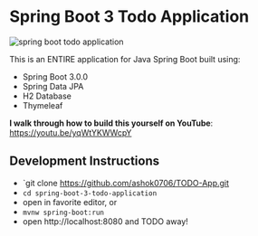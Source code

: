 # Spring Boot 3 Todo Application

![spring boot todo application](./screenshot.png)

This is an ENTIRE application for Java Spring Boot built using:
- Spring Boot 3.0.0
- Spring Data JPA
- H2 Database
- Thymeleaf

**I walk through how to build this yourself on YouTube**: https://youtu.be/yqWtYKWWcpY

## Development Instructions

- `git clone https://github.com/ashok0706/TODO-App.git
- `cd spring-boot-3-todo-application`
- open in favorite editor, or
- `mvnw spring-boot:run`
- open http://localhost:8080 and TODO away!



